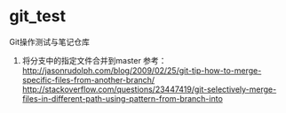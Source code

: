 git_test
========

Git操作测试与笔记仓库

1. 将分支中的指定文件合并到master
参考：http://jasonrudolph.com/blog/2009/02/25/git-tip-how-to-merge-specific-files-from-another-branch/
     http://stackoverflow.com/questions/23447419/git-selectively-merge-files-in-different-path-using-pattern-from-branch-into
